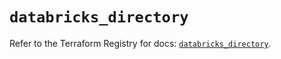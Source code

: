 # `databricks_directory`

Refer to the Terraform Registry for docs: [`databricks_directory`](https://registry.terraform.io/providers/databricks/databricks/1.70.0/docs/resources/directory).
